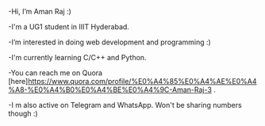 -Hi, I’m Aman Raj :) 


-I'm a UG1 student in IIIT Hyderabad. 


-I’m interested in doing web development and programming :) 


-I'm currently learning C/C++ and Python. 


-You can reach me on Quora [here]https://www.quora.com/profile/%E0%A4%85%E0%A4%AE%E0%A4%A8-%E0%A4%B0%E0%A4%BE%E0%A4%9C-Aman-Raj-3 .


-I m also active on Telegram and WhatsApp. Won't be sharing numbers though :)


<!---
Aman24Raj/Aman24Raj is a ✨ special ✨ repository because its `README.md` (this file) appears on your GitHub profile.
You can click the Preview link to take a look at your changes.
--->
